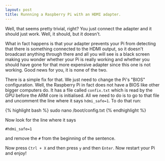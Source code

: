 ```yaml
---
layout: post
title: Runnning a Raspberry Pi with an HDMI adapter.
---
```

Well, that seems pretty trivial, right? You just connect the adapter and it
should just work. Well, it should, but it doesn't.

What in fact happens is that your adapter prevents your Pi from detecting that
there is something connected to the HDMI output, so it doesn't broadcast anything
through there and all you will see is a black screen making you wonder whether
your Pi is really working and whether you should have gone for that more expensive
adapter since this one is not working. Good news for you, it is none of the two.

There is a simple fix for that. We just need to change the Pi's "BIOS" configuration.
Well, the Raspberry Pi in fact does not have a BIOS like other bigger computers
do. It has a file called `confix.txt` which is read by the GPU before the ARM core
is initialised. All we need to do is to go to that file and uncomment the line
where it says `hdmi_safe=1`. To do that run:

{% highlight bash %}
sudo nano /boot/config.txt
{% endhighlight %}

Now look for the line where it says
```
#hdmi_safe=1
```
and remove the `#` from the beginning of the sentence.

Now press `Ctrl + X` and then press `y` and then `Enter`. Now restart your Pi
and enjoy!
